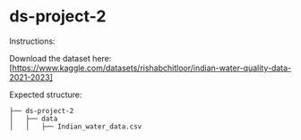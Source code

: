 # ds-project-2

Instructions: 

Download the dataset here:
[https://www.kaggle.com/datasets/rishabchitloor/indian-water-quality-data-2021-2023]

Expected structure:
```
├── ds-project-2
│   ├── data
│   │   ├── Indian_water_data.csv
```
